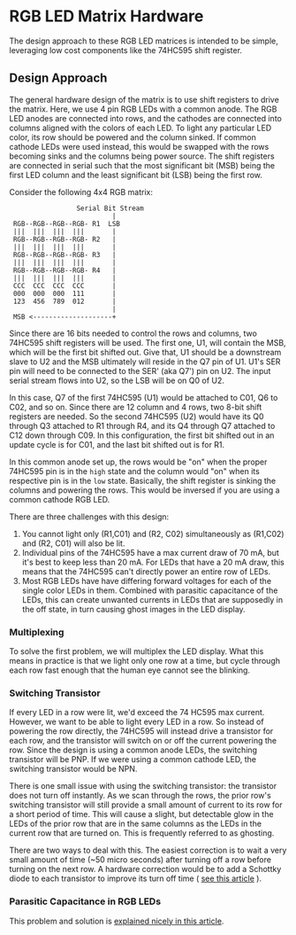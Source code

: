# RGB LED Matrix Hardware
The design approach to  these RGB LED matrices is intended to be simple, leveraging low cost components like the 74HC595 shift register. 
## Design Approach
The general hardware design of the matrix is to use shift registers to drive the matrix. Here, we use 4 pin RGB LEDs with a common anode. The RGB LED anodes are connected into rows, and the cathodes are connected into columns aligned with the colors of each LED. To light any particular LED color, its row should be powered and the column sinked. If common cathode LEDs were used instead, this would be swapped with the rows becoming sinks and the columns being power source. The shift registers are connected in serial such that the most significant bit (MSB) being the first LED column and the least significant bit (LSB) being the first row.


Consider the following 4x4 RGB matrix:
```
                 Serial Bit Stream
    					  |
 RGB--RGB--RGB--RGB- R1  LSB
 |||  |||  |||  |||       | 
 RGB--RGB--RGB--RGB- R2   |
 |||  |||  |||  |||       |
 RGB--RGB--RGB--RGB- R3   |
 |||  |||  |||  |||       |
 RGB--RGB--RGB--RGB- R4   |
 |||  |||  |||  |||       |
 CCC  CCC  CCC  CCC       |
 000  000  000  111       |
 123  456  789  012       |
 						  |
 MSB <--------------------+
```

Since there are 16 bits needed to control the rows and columns, two 74HC595 shift registers will be used. The first one, U1, will contain the MSB, which will be the first bit shifted out. Give that, U1 should be a downstream slave to U2 and the MSB ultimately will reside in the Q7 pin of U1. U1's SER pin will need to be connected to the SER' (aka Q7') pin on U2. The input serial stream flows into U2, so the LSB will be on Q0 of U2.

In this case, Q7 of the first 74HC595 (U1) would be attached to C01, Q6 to C02, and so on. Since there are 12 column and 4 rows, two 8-bit shift registers are needed. So the second 74HC595 (U2) would have its Q0 through Q3 attached to R1 through R4, and its Q4 through Q7 attached to C12 down through C09. In this configuration, the first bit shifted out in an update cycle is for C01, and the last bit shifted out is for R1.

In this common anode set up, the rows would be "on" when the proper 74HC595 pin is in the `high` state and the column would "on" when its respective pin is in the `low` state. Basically, the shift register is sinking the columns and powering the rows. This would be inversed if you are using a common cathode RGB LED. 

There are three challenges with this design:

1. You cannot light only (R1,C01) and (R2, C02) simultaneously as (R1,C02) and (R2, C01) will also be lit.
2. Individual pins of the 74HC595 have a max current draw of 70 mA, but it's best to keep less than 20 mA. For LEDs that have a 20 mA draw, this means that the 74HC595 can't directly power an entire row of LEDs. 
3. Most RGB LEDs have have differing forward voltages for each of the single color LEDs in them. Combined with parasitic capacitance of the LEDs, this can create unwanted currents in LEDs that are supposedly in the off state, in turn causing ghost images in the LED display.

### Multiplexing

To solve the first problem, we will multiplex the LED display. What this means in practice is that we light only one row at a time, but cycle through each row fast enough that the human eye cannot see the blinking. 

### Switching Transistor
If every LED in a row were lit, we'd exceed the  74 HC595 max current. However, we want to be able to light every LED in a row. So instead of powering the row directly, the 74HC595 will instead drive a transistor for each row, and the transistor will switch on or off the current powering the row. Since the design is using a common anode LEDs, the switching transistor will be PNP. If we were using a common cathode LED, the switching transistor would be NPN. 

There is one small issue with using the switching transistor: the transistor does not turn off instantly. As we scan through the rows, the prior row's switching transistor will still provide a small amount of current to its row for a short period of time. This will cause a slight, but detectable glow in the LEDs of the prior row that are in the same columns as the LEDs in the current row that are turned on. This is frequently referred to as ghosting. 

There are two ways to deal with this. The easiest correction is to wait a very small amount of time (~50 micro seconds) after turning off a row before turning on the next row. A hardware correction would be to add a Schottky diode to each transistor to improve its turn off time ( [see this article](http://electronics.stackexchange.com/questions/62271/learning-multiplexing-with-leds-transistor-switching-speeds) ).

### Parasitic Capacitance in RGB LEDs
This problem and solution is [explained nicely in this article](https://www.maximintegrated.com/en/app-notes/index.mvp/id/4111).
 